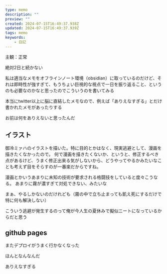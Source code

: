 ```yaml
---
type: memo
description: ""
preview: ""
created: 2024-07-15T16:49:37.938Z
updated: 2024-07-15T16:49:37.939Z
tags: memo
keywords:
    - 日記
---
```

主観：正常

絶対2日と続かない

私は適当なメモをオフラインノート環境（obsidian）に取っているのだけど、それは即時性が強すぎて、もうちょい巨視的な視点で一日を振り返ること、というのも必要なのかなと思ったのでこういうのを書いてみる

本当にtwitter以上に脳に直結したメモなので、例えば「ありえなすぎる」とだけ書かれたメモがあったりする

お前は何をありえないと思ったんだ

## イラスト
御冷ミァハのイラストを描いた。特に目的とかはなく、現実逃避として、漫画を描きたくなかったので。
何で漫画を描きたくないか、というと、修正するべき点があるけど、うまく修正出来る気がしないから、どうやってやるかみたいなことも考えず目をそらすのが一番楽だからですね。

漫画とかいうあまりに未知の技術が要求される格闘技をしていると度々こうなる。
あまりに霧が濃すぎて対処できない、みたいな

まぁ、やるしかないのだけれども（霧の中で立ち止まっても飢え死にするだけで特に何も解決しない）

こういう逃避が発生するのって俺が今人生の夏休みで擬似ニートになっているからだと思う

## github pages
またデプロイがうまく行かなくなった

ほんとなんなんだ

ありえなすぎる

